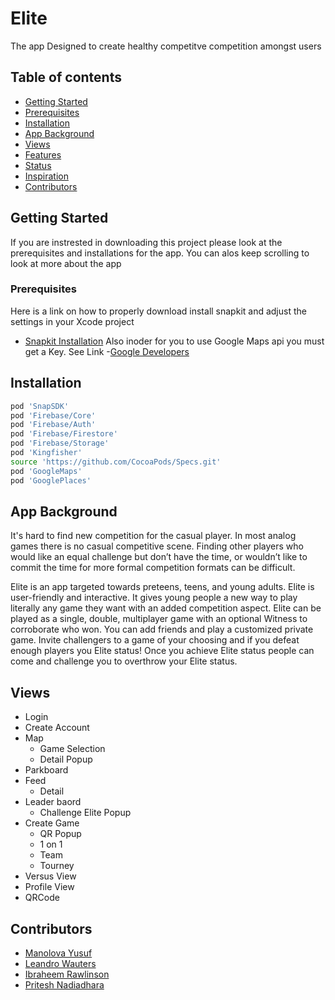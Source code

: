 # Elite
The app Designed to create healthy competitve competition amongst users

## Table of contents
* [Getting Started](#getting-started)
* [Prerequisites](#prerequisites)
* [Installation](#installation)
* [App Background](#app-background)
* [Views](#views)
* [Features](#features)
* [Status](#status)
* [Inspiration](#inspiration)
* [Contributors](#contributors)

## Getting Started
If you are instrested in downloading this project please look at the prerequisites and installations for the app. You can alos keep scrolling to look at more about the app

### Prerequisites
Here is a link on how to properly download install snapkit and adjust the settings in your Xcode project
- [Snapkit Installation](https://medium.com/adventures-in-ios-mobile-app-development/snapchat-snap-kit-sdk-tutorial-for-ios-swift-311863074bab)
Also inoder for you to use Google Maps api you must get a Key. See Link
-[Google Developers](https://developers.google.com/maps/documentation/ios-sdk/start)
## Installation
```bash
pod 'SnapSDK'
pod 'Firebase/Core'
pod 'Firebase/Auth'
pod 'Firebase/Firestore'
pod 'Firebase/Storage'
pod 'Kingfisher'
source 'https://github.com/CocoaPods/Specs.git'
pod 'GoogleMaps'
pod 'GooglePlaces'
```
## App Background
It's hard to find new competition for the casual player. In most analog games there is no casual competitive scene. Finding other players who would like an equal challenge but don’t have the time, or wouldn’t like to commit the time for more formal competition formats can be difficult. 

Elite is an app targeted towards preteens, teens, and young adults. Elite is user-friendly and interactive. It gives young people a new way to play literally any game they want with an added competition aspect. Elite can be played as a single, double, multiplayer game with an optional Witness to corroborate who won. You can add friends and play a customized private game. Invite challengers to a game of your choosing and if you defeat enough players you   Elite status! Once you achieve Elite status people can come and challenge you to overthrow your Elite status.

## Views
* Login
* Create Account
* Map 
  * Game Selection
  * Detail Popup
* Parkboard 
* Feed
  * Detail
* Leader baord
  * Challenge Elite Popup
* Create Game
  * QR Popup
  * 1 on 1
  * Team 
  * Tourney
* Versus View
* Profile View
 * QRCode
 
## Contributors
- [Manolova Yusuf](https://github.com/manolovayusuf)
- [Leandro Wauters](https://github.com/leandrowauters)
- [Ibraheem Rawlinson](https://github.com/Ibraheemraw)
- [Pritesh Nadiadhara](https://github.com/PNadiadhara)

